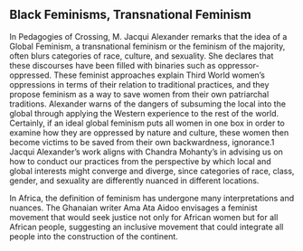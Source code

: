 
## Black Feminisms, Transnational Feminism

In Pedagogies of Crossing, M. Jacqui Alexander remarks
that the idea of a Global Feminism, a transnational feminism or the feminism of the majority, often blurs categories of race, culture, and sexuality. She declares that these discourses have been filled with binaries such as oppressor-oppressed. These feminist approaches explain Third World women’s oppressions in terms of their relation to traditional practices, and they propose feminism as a way to save women from their own patriarchal traditions. Alexander warns of the dangers of subsuming the local into the
global through applying the Western experience to the rest of the world. Certainly, if an ideal global feminism puts all women in one box in order to examine how they are oppressed by nature and culture, these women then become victims to be saved from their own backwardness, ignorance.1 Jacqui Alexander’s work aligns with Chandra Mohanty’s in advising us on how to conduct our practices from the perspective by which local and global interests might converge and diverge, since categories of race, class, gender, and sexuality are differently nuanced in different locations. 


In Africa, the definition of feminism has undergone many interpretations and
nuances. The Ghanaian writer Ama Ata Aidoo envisages a feminist movement that would seek justice not only for African women but for all African people, suggesting an inclusive movement that could integrate all people into the construction of the continent.
